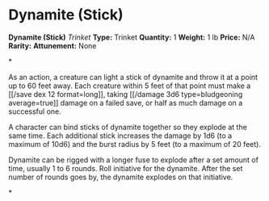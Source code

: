 # Dynamite (Stick)

**Dynamite (Stick)**
_Trinket_
**Type:** Trinket
**Quantity:** 1
**Weight:** 1 lb
**Price:** N/A
**Rarity:** 
**Attunement:** None

*<p class="Core-Styles_Core-Body">As an action, a creature can light a stick of dynamite and throw it at a point up to 60 feet away. Each creature within 5 feet of that point must make a [[/save dex 12 format=long]], taking  [[/damage 3d6 type=bludgeoning average=true]] damage on a failed save, or half as much damage on a succe<span class="No-Break">ssful one.</span></p>
<p class="Core-Styles_Core-Body">A character can bind sticks of dynamite together so they explode at the same time. Each additional stick increases the damage by 1d6 (to a maximum of 10d6) and the burst radius by 5 feet (to a maximum of<span class="No-Break"> 20 feet).</span></p>
<p class="Core-Styles_Core-Body">Dynamite can be rigged with a longer fuse to explode after a set amount of time, usually 1 to 6 rounds. Roll initiative for the dynamite. After the set number of rounds goes by, the dynamite explodes on that i<span class="No-Break">nitiative.</span></p>*
